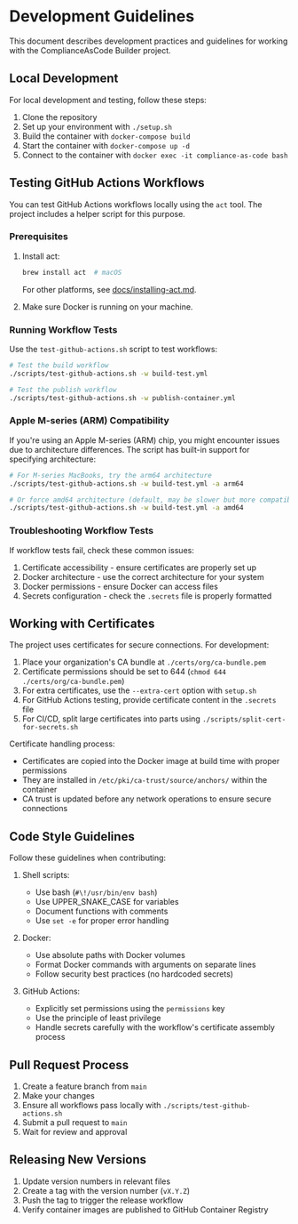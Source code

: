 # Development Guidelines

This document describes development practices and guidelines for working with the ComplianceAsCode Builder project.

## Local Development

For local development and testing, follow these steps:

1. Clone the repository
2. Set up your environment with `./setup.sh`
3. Build the container with `docker-compose build`
4. Start the container with `docker-compose up -d`
5. Connect to the container with `docker exec -it compliance-as-code bash`

## Testing GitHub Actions Workflows

You can test GitHub Actions workflows locally using the `act` tool. The project includes a helper script for this purpose.

### Prerequisites

1. Install act:
   ```bash
   brew install act  # macOS
   ```
   For other platforms, see [docs/installing-act.md](installing-act.md).

2. Make sure Docker is running on your machine.

### Running Workflow Tests

Use the `test-github-actions.sh` script to test workflows:

```bash
# Test the build workflow
./scripts/test-github-actions.sh -w build-test.yml

# Test the publish workflow
./scripts/test-github-actions.sh -w publish-container.yml
```

### Apple M-series (ARM) Compatibility

If you're using an Apple M-series (ARM) chip, you might encounter issues due to architecture differences. The script has built-in support for specifying architecture:

```bash
# For M-series MacBooks, try the arm64 architecture
./scripts/test-github-actions.sh -w build-test.yml -a arm64

# Or force amd64 architecture (default, may be slower but more compatible)
./scripts/test-github-actions.sh -w build-test.yml -a amd64
```

### Troubleshooting Workflow Tests

If workflow tests fail, check these common issues:

1. Certificate accessibility - ensure certificates are properly set up
2. Docker architecture - use the correct architecture for your system
3. Docker permissions - ensure Docker can access files
4. Secrets configuration - check the `.secrets` file is properly formatted

## Working with Certificates

The project uses certificates for secure connections. For development:

1. Place your organization's CA bundle at `./certs/org/ca-bundle.pem`
2. Certificate permissions should be set to 644 (`chmod 644 ./certs/org/ca-bundle.pem`)
3. For extra certificates, use the `--extra-cert` option with `setup.sh`
4. For GitHub Actions testing, provide certificate content in the `.secrets` file
5. For CI/CD, split large certificates into parts using `./scripts/split-cert-for-secrets.sh`

Certificate handling process:
- Certificates are copied into the Docker image at build time with proper permissions
- They are installed in `/etc/pki/ca-trust/source/anchors/` within the container
- CA trust is updated before any network operations to ensure secure connections

## Code Style Guidelines

Follow these guidelines when contributing:

1. Shell scripts:
   - Use bash (`#\!/usr/bin/env bash`)
   - Use UPPER_SNAKE_CASE for variables
   - Document functions with comments
   - Use `set -e` for proper error handling

2. Docker:
   - Use absolute paths with Docker volumes
   - Format Docker commands with arguments on separate lines
   - Follow security best practices (no hardcoded secrets)

3. GitHub Actions:
   - Explicitly set permissions using the `permissions` key
   - Use the principle of least privilege
   - Handle secrets carefully with the workflow's certificate assembly process

## Pull Request Process

1. Create a feature branch from `main`
2. Make your changes
3. Ensure all workflows pass locally with `./scripts/test-github-actions.sh`
4. Submit a pull request to `main`
5. Wait for review and approval

## Releasing New Versions

1. Update version numbers in relevant files
2. Create a tag with the version number (`vX.Y.Z`)
3. Push the tag to trigger the release workflow
4. Verify container images are published to GitHub Container Registry
